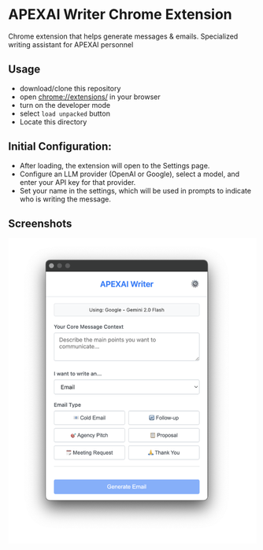 # APEXAI Writer Chrome Extension

Chrome extension that helps generate messages & emails. Specialized writing assistant for APEXAI personnel

## Usage

- download/clone this repository
- open [chrome://extensions/](chrome://extensions/) in your browser
- turn on the developer mode
- select `load unpacked` button
- Locate this directory

## Initial Configuration:

- After loading, the extension will open to the Settings page.
- Configure an LLM provider (OpenAI or Google), select a model, and enter your API key for that provider.
- Set your name in the settings, which will be used in prompts to indicate who is writing the message.

## Screenshots

![view](docs/ss.png)
